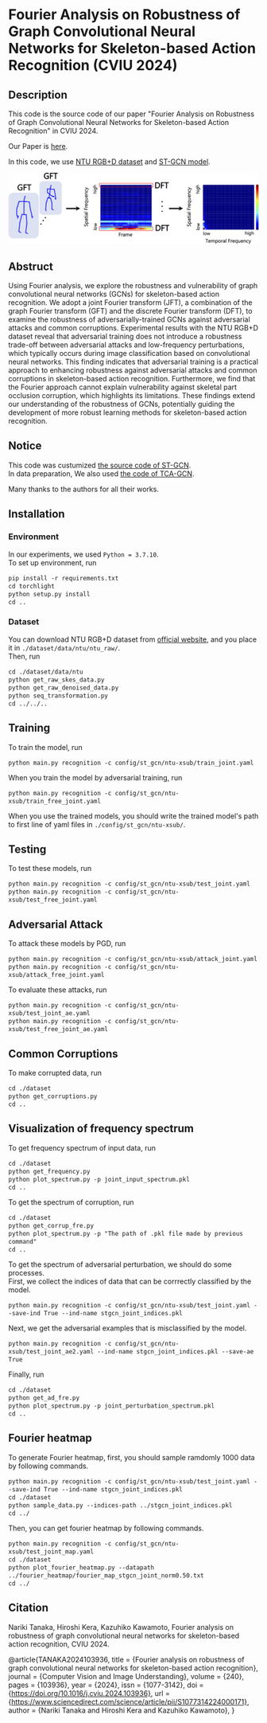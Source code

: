# Fourier Analysis on Robustness of Graph Convolutional Neural Networks for Skeleton-based Action Recognition (CVIU 2024)

## Description
This code is the source code of our paper "Fourier Analysis on Robustness of Graph Convolutional Neural Networks for Skeleton-based Action Recognition" in CVIU 2024.

Our Paper is [here](https://arxiv.org/abs/2305.17939).

In this code, we use [NTU RGB+D dataset](https://arxiv.org/pdf/1604.02808.pdf) and [ST-GCN model](https://arxiv.org/abs/1801.07455).

![Image](fig/abstruct.png)

## Abstruct
Using Fourier analysis, we explore the robustness and vulnerability of graph convolutional neural networks (GCNs) for skeleton-based action recognition. We adopt a joint Fourier transform (JFT), a combination of the graph Fourier transform (GFT) and the discrete Fourier transform (DFT), to examine the robustness of adversarially-trained GCNs against adversarial attacks and common corruptions. Experimental results with the NTU RGB+D dataset reveal that adversarial training does not introduce a robustness trade-off between adversarial attacks and low-frequency perturbations, which typically occurs during image classification based on convolutional neural networks. This finding indicates that adversarial training is a practical approach to enhancing robustness against adversarial attacks and common corruptions in skeleton-based action recognition. Furthermore, we find that the Fourier approach cannot explain vulnerability against skeletal part occlusion corruption, which highlights its limitations. These findings extend our understanding of the robustness of GCNs, potentially guiding the development of more robust learning methods for skeleton-based action recognition.

## Notice
This code was custumized [the source code of ST-GCN](https://github.com/yysijie/st-gcn).  
In data preparation, We also used [the code of TCA-GCN](https://github.com/OrdinaryQin/TCA-GCN/tree/main).

Many thanks to the authors for all their works.

## Installation
### Environment
In our experiments, we used `Python = 3.7.10`.  
To set up environment, run
```
pip install -r requirements.txt
cd torchlight
python setup.py install
cd ..

```

### Dataset
You can download NTU RGB+D dataset from [official website](https://rose1.ntu.edu.sg/dataset/actionRecognition/), and you place it in `./dataset/data/ntu/ntu_raw/`.  
Then, run
```
cd ./dataset/data/ntu
python get_raw_skes_data.py
python get_raw_denoised_data.py
python seq_transformation.py
cd ../../..
```


## Training
To train the model, run
```
python main.py recognition -c config/st_gcn/ntu-xsub/train_joint.yaml
```
When you train the model by adversarial training, run
```
python main.py recognition -c config/st_gcn/ntu-xsub/train_free_joint.yaml
```
When you use the trained models, you should write the trained model's path to first line of yaml files in `./config/st_gcn/ntu-xsub/`.

## Testing
To test these models, run
```
python main.py recognition -c config/st_gcn/ntu-xsub/test_joint.yaml
python main.py recognition -c config/st_gcn/ntu-xsub/test_free_joint.yaml
```

## Adversarial Attack
To attack these models by PGD, run
```
python main.py recognition -c config/st_gcn/ntu-xsub/attack_joint.yaml
python main.py recognition -c config/st_gcn/ntu-xsub/attack_free_joint.yaml
```

To evaluate these attacks, run
```
python main.py recognition -c config/st_gcn/ntu-xsub/test_joint_ae.yaml
python main.py recognition -c config/st_gcn/ntu-xsub/test_free_joint_ae.yaml
```

## Common Corruptions
To make corrupted data, run
```
cd ./dataset
python get_corruptions.py
cd ..
```

## Visualization of frequency spectrum
To get frequency spectrum of input data, run
```
cd ./dataset
python get_frequency.py
python plot_spectrum.py -p joint_input_spectrum.pkl
cd ..
```

To get the spectrum of corruption, run
```
cd ./dataset
python get_corrup_fre.py
python plot_spectrum.py -p "The path of .pkl file made by previous command"
cd ..
```

To get the spectrum of adversarial perturbation, we should do some processes.  
First, we collect the indices of data that can be corrrectly classified by the model.
```
python main.py recognition -c config/st_gcn/ntu-xsub/test_joint.yaml --save-ind True --ind-name stgcn_joint_indices.pkl
```

Next, we get the adversarial examples that is misclassified by the model.
```
python main.py recognition -c config/st_gcn/ntu-xsub/test_joint_ae2.yaml --ind-name stgcn_joint_indices.pkl --save-ae True
```

Finally, run

```
cd ./dataset
python get_ad_fre.py
python plot_spectrum.py -p joint_perturbation_spectrum.pkl
cd ..
```

## Fourier heatmap
To generate Fourier heatmap, first, you should sample ramdomly 1000 data by following commands.
```
python main.py recognition -c config/st_gcn/ntu-xsub/test_joint.yaml --save-ind True --ind-name stgcn_joint_indices.pkl
cd ./dataset
python sample_data.py --indices-path ../stgcn_joint_indices.pkl
cd ../
```

Then, you can get fourier heatmap by following commands.
```
python main.py recognition -c config/st_gcn/ntu-xsub/test_joint_map.yaml
cd ./dataset
python plot_fourier_heatmap.py --datapath ../fourier_heatmap/fourier_map_stgcn_joint_norm0.50.txt
cd ../
```

## Citation
Nariki Tanaka, Hiroshi Kera, Kazuhiko Kawamoto, Fourier analysis on robustness of graph convolutional neural networks for skeleton-based action recognition, CVIU 2024.

@article{TANAKA2024103936,
title = {Fourier analysis on robustness of graph convolutional neural networks for skeleton-based action recognition},
journal = {Computer Vision and Image Understanding},
volume = {240},
pages = {103936},
year = {2024},
issn = {1077-3142},
doi = {https://doi.org/10.1016/j.cviu.2024.103936},
url = {https://www.sciencedirect.com/science/article/pii/S1077314224000171},
author = {Nariki Tanaka and Hiroshi Kera and Kazuhiko Kawamoto},
}
